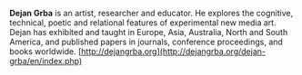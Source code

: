 __Dejan Grba__ is an artist, researcher and educator. He explores the cognitive, technical, poetic and relational features of experimental new media art. Dejan has exhibited and taught in Europe, Asia, Australia, North and South America, and published papers in journals, conference proceedings, and books worldwide. [http://dejangrba.org](http://dejangrba.org/dejan-grba/en/index.php)
